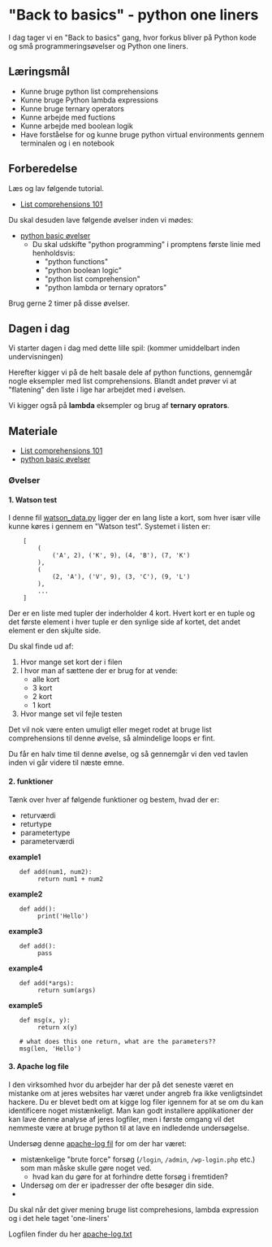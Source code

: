 # "Back to basics" - python one liners
I dag tager vi en "Back to basics" gang, hvor forkus bliver på Python kode og små programmeringsøvelser og Python one liners.


## Læringsmål
* Kunne bruge python list comprehensions
* Kunne bruge Python lambda expressions
* Kunne bruge ternary operators
* Kunne arbejde med fuctions
* Kunne arbejde med boolean logik
* Have forståelse for og kunne bruge python virtual environments gennem terminalen og i en notebook


## Forberedelse
Læs og lav følgende tutorial.

* [List comprehensions 101](https://mathspp.com/blog/pydonts/list-comprehensions-101)

Du skal desuden lave følgende øvelser inden vi mødes:

* [python basic øvelser](../materialer/ses8/exercises_prompt.md)
    * Du skal udskifte "python programming" i promptens første linie med henholdsvis:
        * "python functions"
        * "python boolean logic"
        * "python list comprehension"
        * "python lambda or ternary oprators"

Brug gerne 2 timer på disse øvelser.

## Dagen i dag

Vi starter dagen i dag med dette lille spil: (kommer umiddelbart inden undervisningen)

<!-- 
Intro: Watson Test
------------------

<small><i>Wason-test (Peter Cathcart Wason, 1966)</i></small>    
Consider 4 cards, where you can only see one side.      
On each card there is a number on one side and a letter on the other.     
Suppose you see the following 4 cards:     

![](../assets/card_chal.png)

Which cards do you need to turn over to determine if the following rule is correct?     
If there is a vowel on one side, then there is an even number on the other side.     

You get 5 minutes to thinks this through, and then we make some statistics at the black board, about your solutions.
Afterwards you have to create a script that takes 4 cards as input and checks in the shortest/fastests way if is 'valid' cards or not.

--> 

Herefter kigger vi på de helt basale dele af python functions, gennemgår nogle eksempler med list comprehensions. Blandt andet prøver vi at "flatening" den liste i lige har arbejdet med i øvelsen.

Vi kigger også på **lambda** eksempler og brug af **ternary oprators**.

## Materiale
* [List comprehensions 101](https://mathspp.com/blog/pydonts/list-comprehensions-101)
* [python basic øvelser](../materialer/ses8/exercises_prompt.md)

### Øvelser

#### 1. Watson test
I denne fil [watson_data.py](../materialer/ses8/watson_data.py) ligger der en lang liste a kort, som hver især ville kunne køres i gennem en "Watson test". Systemet i listen er:

``` 
    [
        (
            ('A', 2), ('K', 9), (4, 'B'), (7, 'K')
        ), 
        (
            (2, 'A'), ('V', 9), (3, 'C'), (9, 'L')
        ), 
        ...
    ]
``` 

Der er en liste med tupler der inderholder 4 kort. Hvert kort er en tuple og det første element i hver tuple er den synlige side af kortet, det andet element er den skjulte side. 

Du skal finde ud af:

1. Hvor mange set kort der i filen
2. I hvor man af sættene der er brug for at vende: 
    * alle kort
    * 3 kort
    * 2 kort
    * 1 kort
3. Hvor mange set vil fejle testen

Det vil nok være enten umuligt eller meget rodet at bruge list comprehensions til denne øvelse, så almindelige loops er fint. 

Du får en halv time til denne øvelse, og så gennemgår vi den ved tavlen inden vi går videre til næste emne.


#### 2. funktioner
Tænk over hver af følgende funktioner og bestem, hvad der er:

* returværdi
* returtype
* parametertype
* parameterværdi

**example1**

```
   def add(num1, num2):
        return num1 + num2
```

**example2**

```
   def add():
        print('Hello')
```

**example3** 

```
   def add():
        pass
```

**example4**

```
   def add(*args):
        return sum(args)
``` 

**example5**

```
   def msg(x, y):
        return x(y)
        
   # what does this one return, what are the parameters??
   msg(len, 'Hello')
```

#### 3. Apache log file
I den virksomhed hvor du arbejder har der på det seneste været en mistanke om at jeres websites har været under angreb fra ikke venligtsindet hackere. Du er blevet bedt om at kigge log filer igennem for at se om du kan identificere noget mistænkeligt. Man kan godt installere applikationer der kan lave denne analyse af jeres logfiler, men i første omgang vil det nemmeste være at bruge python til at lave en indledende undersøgelse. 

Undersøg denne [apache-log fil]() for om der har været:

* mistænkelige "brute force" forsøg (`/login`, `/admin`, `/wp-login.php` etc.) som man måske skulle gøre noget ved.
    * hvad kan du gøre for at forhindre dette forsøg i fremtiden?
* Undersøg om der er ipadresser der ofte besøger din side.
* 

Du skal når det giver mening bruge list comprehesions, lambda expression og i det hele taget 'one-liners'

Logfilen finder du her [apache-log.txt]()

